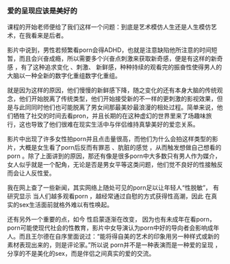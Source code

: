 ### 爱的呈现应该是美好的

   课程的开始老师便给了我们这样一个问题：到底是艺术模仿人生还是人生模仿艺术，在我看来是后者。

   影片中说到，男性若频繁看porn会得ADHD，也就是注意缺陷他所注意的时间短暂，而且会兴奋成瘾，所以需要多个兴奋点刺激来获取新奇感，便是有这样的新奇感 ，有了这种追求变化 、刺激、 新鲜感，种种持续的观看完的振奋性使得男人的大脑以一种全新的数字化重组数字化重组。

   就是因为这样的原因，他们慢慢的新鲜感下降，随之变化的还有本身大脑的传统观念，他们开始脱离了传统类型，他们开始接受新的不一样的更刺激的影视效果，但是与此同同时他们也可能脱离了男女间那最美妙最浪漫的相处过程。简单来说，他们牺牲了社交的时间去看pron，并且长期的在这种虚幻的世界里来了场趣味旅行，这也导致了他们很难在现实生活中与伴侣维持真挚美好的爱恋关系。

   影片中出现了许多女性拍porn并且点击量很高，而他们为什么会拍这样类型的影片，大概是女生看了porn后反而有罪恶 、肮脏的感觉 ，从而触发想做自己想看的porn 。除了上面讲到的原因，那还有像是很多porn中大多数只有男人作为媒介，女人似乎就是一个配角，无论是否是男女平等这类问题，他们觉不良好的性接触反而会让人反性爱。

   我在网上查了一些新闻，其实网络上随处可见的porn足以让年轻人“性脱敏”， 有研究显示 当人们越多观看porn ，越经常通过自慰的方式获得性高潮，因此 在真实的sex生活面前就格外难以有性唤起。

   还有另外一个重要的点，如今 性启蒙逐渐在改变， 因为也有未成年在看porn， porn可能使现代社会的性教育，影片中女导演认为porn中好的导向者会影响成年人。而且王尔德在自序里面说过：“能将得自美的艺术的印象用另一种样式或新的素材表现出来的，则是评论家。”所以说 porn并不是一种表演而是一种爱的呈现 ，分享的不是美化的sex，而是伴侣之间真实的爱的交流。



